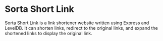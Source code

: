 # Sorta Short Link
Sorta Short Link is a link shortener website written using Express and LevelDB. It can shorten links, redirect to the original links, and expand the shortened links to display the original link.
